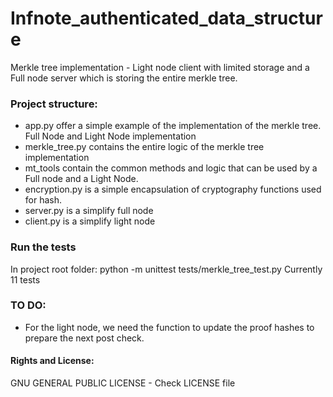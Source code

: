 # Infnote_authenticated_data_structure
Merkle tree implementation - Light node client with limited storage and a Full node server which is storing the entire merkle tree.

### Project structure:
* app.py offer a simple example of the implementation of the merkle tree. Full Node and Light Node implementation
* merkle_tree.py contains the entire logic of the merkle tree implementation
* mt_tools contain the common methods and logic that can be used by a Full node and a Light Node.
* encryption.py is a simple encapsulation of cryptography functions used for hash.
* server.py is a simplify full node
* client.py is a simplify light node

### Run the tests
In project root folder:
python -m unittest tests/merkle_tree_test.py
Currently 11 tests

### TO DO:
* For the light node, we need the function to update the proof hashes to prepare the next post check.

#### Rights and License:
GNU GENERAL PUBLIC LICENSE - Check LICENSE file